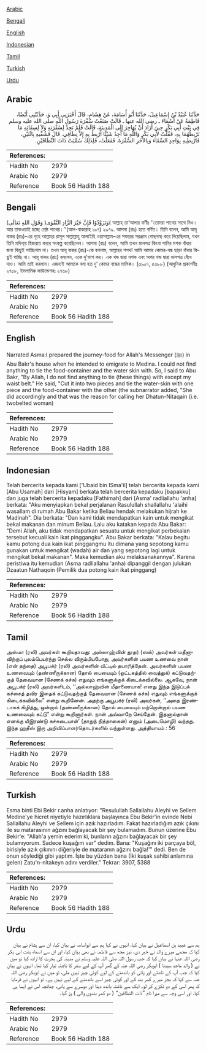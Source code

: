 [Arabic](#arabic)

[Bengali](#bengali)

[English](#english)

[Indonesian](#indonesian)

[Tamil](#tamil)

[Turkish](#turkish)

[Urdu](#urdu)

## Arabic


<div dir="rtl" lang="ar" style={{fontSize:'larger',backgroundColor:'#f8f9fa',padding:20}}>
حَدَّثَنَا عُبَيْدُ بْنُ إِسْمَاعِيلَ، حَدَّثَنَا أَبُو أُسَامَةَ، عَنْ هِشَامٍ، قَالَ أَخْبَرَنِي أَبِي وَ، حَدَّثَتْنِي أَيْضًا، فَاطِمَةُ عَنْ أَسْمَاءَ ـ رضى الله عنها ـ قَالَتْ صَنَعْتُ سُفْرَةَ رَسُولِ اللَّهِ صلى الله عليه وسلم فِي بَيْتِ أَبِي بَكْرٍ حِينَ أَرَادَ أَنْ يُهَاجِرَ إِلَى الْمَدِينَةِ، قَالَتْ فَلَمْ نَجِدْ لِسُفْرَتِهِ وَلاَ لِسِقَائِهِ مَا نَرْبِطُهُمَا بِهِ، فَقُلْتُ لأَبِي بَكْرٍ وَاللَّهِ مَا أَجِدُ شَيْئًا أَرْبِطُ بِهِ إِلاَّ نِطَاقِي‏.‏ قَالَ فَشُقِّيهِ بِاثْنَيْنِ، فَارْبِطِيهِ بِوَاحِدٍ السِّقَاءَ وَبِالآخَرِ السُّفْرَةَ‏.‏ فَفَعَلْتُ، فَلِذَلِكَ سُمِّيَتْ ذَاتَ النِّطَاقَيْنِ‏.‏
</div>
<div style={{backgroundColor:'#f8f9fa',padding:20, marginBottom: 10}}><table> <thead> <tr> <th>References:</th> <th></th> </tr> </thead> <tbody><tr><td>Hadith No</td><td>2979</td></tr><tr><td>Arabic No</td><td>2979</td></tr><tr><td>Reference</td><td>Book 56 Hadith 188</td></tr></tbody></table></div>

## Bengali


<div dir="ltr" lang="bn" style={{fontSize:'larger',backgroundColor:'#f8f9fa',padding:20}}>
(وَقَوْلِ اللهِ تَعَالَى )وَتَزَوَّدُوْا فَإِنَّ خَيْرَ الزَّادِ التَّقْوٰى( আল্লাহ্ তা‘আলার বাণীঃ ‘‘তোমরা পাথেয় সাথে নিও। আর তাকওয়াই হচ্ছে শ্রেষ্ঠ পাথেয়।’’(আল-বাকারাহ ১৯৭) ২৯৭৯. আসমা (রাঃ) হতে বর্ণিত। তিনি বলেন, আমি আবূ বাকর (রাঃ)-এর গৃহে আল্লাহর রাসূল সাল্লাল্লাহু আলাইহি ওয়াসাল্লাম-এর সফরের সরঞ্জাম গোছগাছ করে দিয়েছিলাম, যখন তিনি মদিনা্য় হিজরাত করার সংকল্প করেছিলেন। আসমা (রাঃ) বলেন, আমি তখন মালপত্র কিংবা পানির মশক বাঁধার জন্য কিছুই পাচ্ছিলাম না। তখন আবূ বাকর (রাঃ)-কে বললাম, আল্লাহর শপথ! আমি আমার কোমর-বন্ধ ছাড়া বাঁধার কিছুই পাচ্ছি না। আবূ বাকর (রাঃ) বললেন, একে দু’ভাগ কর। এক খন্ড দ্বারা মশক এবং অপর খন্ড দ্বারা মালপত্র বেঁধে দাও। আমি তাই করলাম। এজন্যই আমাকে বলা হত দু’ কোমর বন্ধের মালিক। (৩৯০৭, ৫৩৮৮) (আধুনিক প্রকাশনীঃ ২৭৫৮, ইসলামিক ফাউন্ডেশনঃ ২৭৬৮)
</div>
<div style={{backgroundColor:'#f8f9fa',padding:20, marginBottom: 10}}><table> <thead> <tr> <th>References:</th> <th></th> </tr> </thead> <tbody><tr><td>Hadith No</td><td>2979</td></tr><tr><td>Arabic No</td><td>2979</td></tr><tr><td>Reference</td><td>Book 56 Hadith 188</td></tr></tbody></table></div>

## English


<div dir="ltr" lang="en" style={{fontSize:'larger',backgroundColor:'#f8f9fa',padding:20}}>
Narrated Asma:I prepared the journey-food for Allah's Messenger (ﷺ) in Abu Bakr's house when he intended to emigrate to Medina. I could not find anything to tie the food-container and the water skin with. So, I said to Abu Bakr, "By Allah, I do not find anything to tie (these things) with except my waist belt." He said, "Cut it into two pieces and tie the water-skin with one piece and the food-container with the other (the subnarrator added, "She did accordingly and that was the reason for calling her Dhatun-Nitaqain (i.e. twobelted woman)
</div>
<div style={{backgroundColor:'#f8f9fa',padding:20, marginBottom: 10}}><table> <thead> <tr> <th>References:</th> <th></th> </tr> </thead> <tbody><tr><td>Hadith No</td><td>2979</td></tr><tr><td>Arabic No</td><td>2979</td></tr><tr><td>Reference</td><td>Book 56 Hadith 188</td></tr></tbody></table></div>

## Indonesian


<div dir="ltr" lang="id" style={{fontSize:'larger',backgroundColor:'#f8f9fa',padding:20}}>
Telah bercerita kepada kami ['Ubaid bin ISma'il] telah bercerita kepada kami [Abu Usamah] dari [Hisyam] berkata telah bercerita kepadaku [bapakku] dan juga telah bercerita kepadaku [Fathimah] dari [Asma' radliallahu 'anha] berkata: "Aku menyiapkan bekal perjalanan Rasulullah shallallahu 'alaihi wasallam di rumah Abu Bakar ketika Beliau hendak melakukan hijrah ke Madinah". Dia berkata: "Dan kami tidak mendapatkan kain untuk mengikat bekal makanan dan minum Beliau. Lalu aku katakan kepada Abu Bakar: "Demi Allah, aku tidak mendapatkan sesuatu untuk mengikat perbekalan tersebut kecuali kain ikat pinggangku". Abu Bakar berkata: "Kalau begitu kamu potong dua kain ikat pinggangmu itu dimana yang sepotong kamu gunakan untuk mengikat (wadah) air dan yang sepotong lagi untuk mengikat bekal makanan". Maka kemudian aku melaksanakannya". Karena peristiwa itu kemudian (Asma radliallahu 'anha) dipanggil dengan julukan Dzaatun Nathaqoin (Pemilik dua potong kain ikat pinggang)
</div>
<div style={{backgroundColor:'#f8f9fa',padding:20, marginBottom: 10}}><table> <thead> <tr> <th>References:</th> <th></th> </tr> </thead> <tbody><tr><td>Hadith No</td><td>2979</td></tr><tr><td>Arabic No</td><td>2979</td></tr><tr><td>Reference</td><td>Book 56 Hadith 188</td></tr></tbody></table></div>

## Tamil


<div dir="ltr" lang="ta" style={{fontSize:'larger',backgroundColor:'#f8f9fa',padding:20}}>
அஸ்மா (ரலி) அவர்கள் கூறியதாவது: அல்லாஹ்வின் தூதர் (ஸல்) அவர்கள் மதீனாவிற்குப் புலம்பெயர்ந்து செல்ல விரும்பியபோது, அவர்களின் பயண உணவை நான் (என் தந்தை) அபூபக்ர் (ரலி) அவர்களின் வீட்டில் தயாரித்தேன். அவர்களின் பயண உணவையும் (தண்ணீருக்கான) தோல் பையையும் (ஒட்டகத்தில் வைத்துக்) கட்டுவதற்குத் தேவையான (சேணக் கச்சு) எதுவும் எங்களுக்குக் கிடைக்கவில்லை. ஆகவே, நான் அபூபக்ர் (ரலி) அவர்களிடம், ‘‘அல்லாஹ்வின் மீதாணையாக! எனது இந்த இடுப்புக் கச்சைத் தவிர இதைக் கட்டுவதற்குத் தேவையான (சேணக் கச்சு) எதுவும் எங்களுக்குக் கிடைக்கவில்லை” என்று கூறினேன். அதற்கு அபூபக்ர் (ரலி) அவர்கள், ‘‘அதை இரண்டாகக் கிழித்து, ஒன்றால் (தண்ணீருக்கான) தோல் பையையும் மற்றொன்றால் பயண உணவையும் கட்டு” என்று கூறினார்கள். நான் அவ்வாறே செய்தேன். இதனால்தான் எனக்கு யிஇரண்டு கச்சுடையாள்’ (தாதுந் நித்தாகைன்) எனும் (அடைமொழி) வந்தது. இந்த ஹதீஸ் இரு அறிவிப்பாளர்தொடர்களில் வந்துள்ளது. அத்தியாயம் : 56
</div>
<div style={{backgroundColor:'#f8f9fa',padding:20, marginBottom: 10}}><table> <thead> <tr> <th>References:</th> <th></th> </tr> </thead> <tbody><tr><td>Hadith No</td><td>2979</td></tr><tr><td>Arabic No</td><td>2979</td></tr><tr><td>Reference</td><td>Book 56 Hadith 188</td></tr></tbody></table></div>

## Turkish


<div dir="ltr" lang="tr" style={{fontSize:'larger',backgroundColor:'#f8f9fa',padding:20}}>
Esma binti Ebi Bekir r.anha anlatıyor: "Resulullah Sallallahu Aleyhi ve Sellem Medine'ye hicret niyetiyle hazırlıklara başlayınca Ebu Bekir'in evinde Nebi Sallallahu Aleyhi ve Sellem için azık hazırladım. Fakat hazırladığım azık çıkını ile su matarasının ağzını bağlayacak bir şey bulamadım. Bunun üzerine Ebu Bekir'e: "Allah'a yemin ederim ki, bunların ağzını bağlayacak bir şey bulamıyorum. Sadece kuşağım var" dedim. Bana: "Kuşağını iki parçaya böl, birisiyle azık çıkınını diğeriyle de mataranın ağzını bağla!'" dedi. Ben de onun söylediği gibi yaptım. İşte bu yüzden bana (İki kuşak sahibi anlamına gelen) Zatu'n-nitakeyn adını verdiler." Tekrar: 3907, 5388
</div>
<div style={{backgroundColor:'#f8f9fa',padding:20, marginBottom: 10}}><table> <thead> <tr> <th>References:</th> <th></th> </tr> </thead> <tbody><tr><td>Hadith No</td><td>2979</td></tr><tr><td>Arabic No</td><td>2979</td></tr><tr><td>Reference</td><td>Book 56 Hadith 188</td></tr></tbody></table></div>

## Urdu


<div dir="rtl" lang="ur" style={{fontSize:'larger',backgroundColor:'#f8f9fa',padding:20}}>
ہم سے عبید بن اسماعیل نے بیان کیا، انہوں نے کہا ہم سے ابواسامہ نے بیان کیا، ان سے ہشام نے بیان کیا کہ مجھے میرے والد نے خبر دی، نیز مجھ سے فاطمہ نے بھی بیان کیا، اور ان سے اسماء بنت ابی بکر رضی اللہ عنہا نے بیان کیا کہ جب رسول اللہ صلی اللہ علیہ وسلم نے مدینہ کی ہجرت کا ارادہ کیا تو میں نے ( والد ماجد سیدنا ) ابوبکر رضی اللہ عنہ کے گھر آپ کے لیے سفر کا ناشتہ تیار کیا تھا۔ انہوں نے بیان کیا کہ جب آپ کے ناشتے اور پانی کو باندھنے کے لیے کوئی چیز نہیں ملی، تو میں نے ابوبکر رضی اللہ عنہ سے کہا کہ بجز میرے کمر بند کے اور کوئی چیز اسے باندھنے کے لیے نہیں ہے۔ تو انہوں نے فرمایا کہ پھر اسی کے دو ٹکڑے کر لو۔ ایک سے ناشتہ باندھ دینا اور دوسرے سے پانی، چنانچہ اس نے ایسا ہی کیا، اور اسی وجہ سے میرا نام ”ذات النطاقین“ ( دو کمر بندوں والی ) پڑ گیا۔
</div>
<div style={{backgroundColor:'#f8f9fa',padding:20, marginBottom: 10}}><table> <thead> <tr> <th>References:</th> <th></th> </tr> </thead> <tbody><tr><td>Hadith No</td><td>2979</td></tr><tr><td>Arabic No</td><td>2979</td></tr><tr><td>Reference</td><td>Book 56 Hadith 188</td></tr></tbody></table></div>